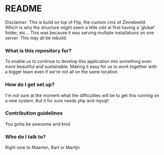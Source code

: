 # README #

Disclaimer: This is build on top of Flip, the custom cms of Zinnebeeld. Which is why the structure might seem a little odd at first having a 'global' folder, etc... This was because it was serving multiple installations on one server. This may all be rebuild.

### What is this repository for? ###

To enable us to continue to develop this application into something even more beautiful and sustainable. Making it easy for us to work together with a bigger team even if we're not all on the same location.

### How do I get set up? ###

I'm not sure at the moment what the difficulties will be to get this running on a new system. But it for sure needs php and mysql!

### Contribution guidelines ###

You gotta be awesome and kind

### Who do I talk to? ###

Right now to Maarten, Bart or Martijn